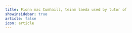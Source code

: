 ```yaml
---
title: Fionn mac Cumhaill, teinm laeda used by tutor of 
showinsidebar: true 
article: false 
icon: article 
---
```

